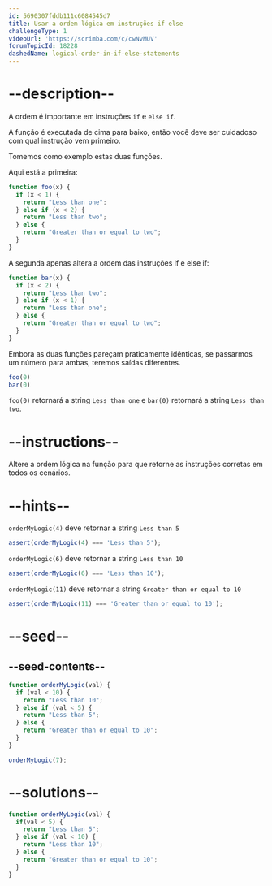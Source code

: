 ```yaml
---
id: 5690307fddb111c6084545d7
title: Usar a ordem lógica em instruções if else
challengeType: 1
videoUrl: 'https://scrimba.com/c/cwNvMUV'
forumTopicId: 18228
dashedName: logical-order-in-if-else-statements
---
```


# --description--

A ordem é importante em instruções `if` e `else if`.

A função é executada de cima para baixo, então você deve ser cuidadoso com qual instrução vem primeiro.

Tomemos como exemplo estas duas funções.

Aqui está a primeira:

```js
function foo(x) {
  if (x < 1) {
    return "Less than one";
  } else if (x < 2) {
    return "Less than two";
  } else {
    return "Greater than or equal to two";
  }
}
```

A segunda apenas altera a ordem das instruções if e else if:

```js
function bar(x) {
  if (x < 2) {
    return "Less than two";
  } else if (x < 1) {
    return "Less than one";
  } else {
    return "Greater than or equal to two";
  }
}
```

Embora as duas funções pareçam praticamente idênticas, se passarmos um número para ambas, teremos saídas diferentes.

```js
foo(0)
bar(0)
```

`foo(0)` retornará a string `Less than one` e `bar(0)` retornará a string `Less than two`.

# --instructions--

Altere a ordem lógica na função para que retorne as instruções corretas em todos os cenários.

# --hints--

`orderMyLogic(4)` deve retornar a string `Less than 5`

```js
assert(orderMyLogic(4) === 'Less than 5');
```

`orderMyLogic(6)` deve retornar a string `Less than 10`

```js
assert(orderMyLogic(6) === 'Less than 10');
```

`orderMyLogic(11)` deve retornar a string `Greater than or equal to 10`

```js
assert(orderMyLogic(11) === 'Greater than or equal to 10');
```

# --seed--

## --seed-contents--

```js
function orderMyLogic(val) {
  if (val < 10) {
    return "Less than 10";
  } else if (val < 5) {
    return "Less than 5";
  } else {
    return "Greater than or equal to 10";
  }
}

orderMyLogic(7);
```

# --solutions--

```js
function orderMyLogic(val) {
  if(val < 5) {
    return "Less than 5";
  } else if (val < 10) {
    return "Less than 10";
  } else {
    return "Greater than or equal to 10";
  }
}
```
